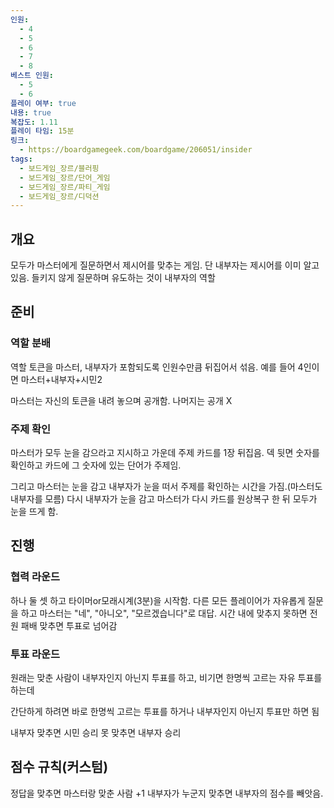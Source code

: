 ```yaml
---
인원:
  - 4
  - 5
  - 6
  - 7
  - 8
베스트 인원:
  - 5
  - 6
플레이 여부: true
내용: true
복잡도: 1.11
플레이 타임: 15분
링크:
  - https://boardgamegeek.com/boardgame/206051/insider
tags:
  - 보드게임_장르/블러핑
  - 보드게임_장르/단어_게임
  - 보드게임_장르/파티_게임
  - 보드게임_장르/디덕션
---
```

## 개요
모두가 마스터에게 질문하면서 제시어를 맞추는 게임.
단 내부자는 제시어를 이미 알고 있음.
들키지 않게 질문하며 유도하는 것이 내부자의 역할
## 준비
### 역할 분배
역할 토큰을 마스터, 내부자가 포함되도록 인원수만큼 뒤집어서 섞음.
예를 들어 4인이면 마스터+내부자+시민2

마스터는 자신의 토큰을 내려 놓으며 공개함.
나머지는 공개 X
### 주제 확인
마스터가 모두 눈을 감으라고 지시하고 가운데 주제 카드를 1장 뒤집음.
덱 뒷면 숫자를 확인하고 카드에 그 숫자에 있는 단어가 주제임.

그리고 마스터는 눈을 감고 내부자가 눈을 떠서 주제를 확인하는 시간을 가짐.(마스터도 내부자를 모름)
다시 내부자가 눈을 감고 마스터가 다시 카드를 원상복구 한 뒤
모두가 눈을 뜨게 함.
## 진행
### 협력 라운드
하나 둘 셋 하고 타이머or모래시계(3분)을 시작함.
다른 모든 플레이어가 자유롭게 질문을 하고
마스터는 "네", "아니오", "모르겠습니다"로 대답.
시간 내에 맞추지 못하면 전원 패배
맞추면 투표로 넘어감
### 투표 라운드
원래는 맞춘 사람이 내부자인지 아닌지 투표를 하고,
비기면 한명씩 고르는 자유 투표를 하는데

간단하게 하려면 바로 한명씩 고르는 투표를 하거나
내부자인지 아닌지 투표만 하면 됨

내부자 맞추면 시민 승리
못 맞추면 내부자 승리
## 점수 규칙(커스텀)
정답을 맞추면 마스터랑 맞춘 사람 +1
내부자가 누군지 맞추면 내부자의 점수를 빼앗음.